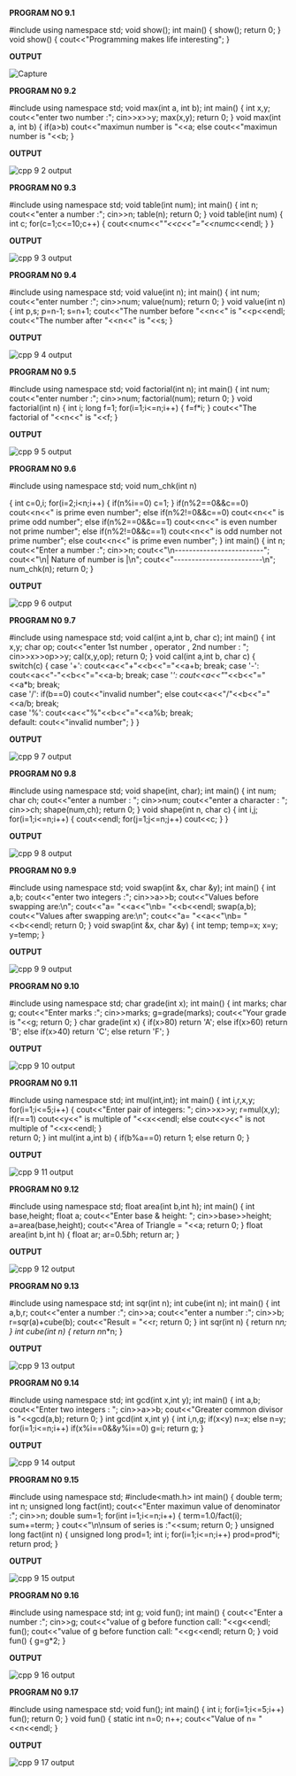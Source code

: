 **PROGRAM NO 9.1**

#include<iostream>
using namespace std;
void show();
int main()
{
	show();
	return 0;
}
void show()
{
	cout<<"Programming makes life interesting";
}

**OUTPUT**

![Capture](https://github.com/user-attachments/assets/81acfb96-8b87-4c43-85e9-6d1adf863fc8)

**PROGRAM N0 9.2**

#include<iostream>
using namespace std;
void max(int a, int b);
int main()
{
	int x,y;
	cout<<"enter two number :";
	cin>>x>>y;
	max(x,y);
	return 0;
}
void max(int a, int b)
{
	if(a>b)
	cout<<"maximun number is "<<a;
	else
	cout<<"maximun number is "<<b;
}

**OUTPUT**

![cpp 9 2 output](https://github.com/user-attachments/assets/eb8a82b6-1aa2-44a6-ad7b-58b2c6a9626d)

**PROGRAM N0 9.3**

#include<iostream>
using namespace std;
void table(int num);
int main()
{
	int n;
	cout<<"enter a number :";
	cin>>n;
	table(n);
	return 0;
}
void table(int num)
{
	int c;
	for(c=1;c<=10;c++)
	{
		cout<<num<<"*"<<c<<"="<<num*c<<endl;
	}
}

**OUTPUT**

![cpp 9 3 output](https://github.com/user-attachments/assets/86247c47-d12f-4c89-a1d3-fa58ef093b59)

**PROGRAM N0 9.4**

#include<iostream>
using namespace std;
void value(int n);
int main()
{
	int num;
	cout<<"enter number :";
	cin>>num;
	value(num);
	return 0;
}
void value(int n)
{
	int p,s;
	p=n-1;
	s=n+1;
	cout<<"The number before "<<n<<" is "<<p<<endl;
	cout<<"The number after "<<n<<" is "<<s;
}

**OUTPUT**

![cpp 9 4 output](https://github.com/user-attachments/assets/ec4f63f7-589a-488a-898c-96a4473b8106)


**PROGRAM N0 9.5**

#include<iostream>
using namespace std;
void factorial(int n);
int main()
{
	int num;
	cout<<"enter number :";
	cin>>num;
	factorial(num);
	return 0;
}
void factorial(int n)
{
	int i;
	long f=1;
	for(i=1;i<=n;i++)
	{
		f=f*i;
	}
	cout<<"The factorial of "<<n<<" is "<<f;
}

**OUTPUT**

![cpp 9 5 output](https://github.com/user-attachments/assets/8e426d6f-6a67-461a-815f-027228c1dd1f)

**PROGRAM N0 9.6**

#include<iostream>
using namespace std;
void num_chk(int n)

{
	int c=0,i;
	for(i=2;i<n;i++)
	{
		if(n%i==0)
		c=1;
	}
	if(n%2==0&&c==0)
	cout<<n<<" is prime even number";
	else if(n%2!=0&&c==0)
	cout<<n<<" is prime odd number";
	else if(n%2==0&&c==1)
	cout<<n<<" is even number not prime number";
	else if(n%2!=0&&c==1)
	cout<<n<<" is odd number not prime number";
	else
	cout<<n<<" is prime even number";
}
int main()
{
	int n;
	cout<<"Enter a number :";
	cin>>n;
	cout<<"\n-------------------------";
	cout<<"\n| Nature of number is |\n";
	cout<<"-------------------------\n";
	num_chk(n);
	return 0;
}

**OUTPUT**

![cpp 9 6 output](https://github.com/user-attachments/assets/fb17f411-18f6-439b-9057-5cb4652b6b7c)

**PROGRAM N0 9.7**

#include<iostream>
using namespace std;
void cal(int a,int b, char c);
int main()
{
	int x,y;
	char op;
	cout<<"enter 1st number , operator , 2nd number : ";
	cin>>x>>op>>y;
	cal(x,y,op);
	return 0;
}
void cal(int a,int b, char c)
{
	switch(c)
	{
		case '+':
			cout<<a<<"+"<<b<<"="<<a+b;
			break;
		case '-':
			cout<<a<<"-"<<b<<"="<<a-b;
			break;
		case '*':
			cout<<a<<"*"<<b<<"="<<a*b;
			break;	
		case '/':
			if(b==0)
			cout<<"invalid number";
			else
			cout<<a<<"/"<<b<<"="<<a/b;
			break;	
		case '%':
			cout<<a<<"%"<<b<<"="<<a%b;
			break;	
		default:
			cout<<"invalid number";
	}
}

**OUTPUT**

![cpp 9 7 output](https://github.com/user-attachments/assets/05999d1a-ec87-455e-8a3b-4a2abcee5732)

**PROGRAM N0 9.8**

#include<iostream>
using namespace std;
void shape(int, char);
int main()
{
	int num;
	char ch;
	cout<<"enter a number : ";
	cin>>num;
	cout<<"enter a character : ";
	cin>>ch;
	shape(num,ch);
	return 0;
}
void shape(int n, char c)
{
	int i,j;
	for(i=1;i<=n;i++)
	{
	    cout<<endl;
		for(j=1;j<=n;j++)
		cout<<c;
	}
}

**OUTPUT**

![cpp 9 8 output](https://github.com/user-attachments/assets/bab2d4dc-1511-42b6-b96c-ef9dc7f3b714)

**PROGRAM N0 9.9**

#include<iostream>
using namespace std;
void swap(int &x, char &y);
int main()
{
	int a,b;
	cout<<"enter two integers :";
	cin>>a>>b;
	cout<<"Values before swapping are:\n";
	cout<<"a= "<<a<<"\nb= "<<b<<endl;
	swap(a,b);
	cout<<"Values after swapping are:\n"; 
	cout<<"a= "<<a<<"\nb= "<<b<<endl;
	return 0;
}
void swap(int &x, char &y)
{
	int temp;
	temp=x;
	x=y;
	y=temp;
}

**OUTPUT**

![cpp 9 9 output](https://github.com/user-attachments/assets/2f9abb46-a420-4027-b52d-51db7c1be20a)

**PROGRAM N0 9.10**

#include<iostream>
using namespace std;
char grade(int x);
int main()
{
	int marks;
	char g;
	cout<<"Enter marks :";
	cin>>marks;
	g=grade(marks);
	cout<<"Your grade is "<<g;
	return 0;
}
char grade(int x)
{
	if(x>80)
	return 'A';
	else if(x>60)
	return 'B';
	else if(x>40)
	return 'C';
	else
	return 'F';
}

**OUTPUT**

![cpp 9 10 output](https://github.com/user-attachments/assets/b7ccb637-2525-473e-b62e-7616a78dd96b)

**PROGRAM N0 9.11**

#include<iostream>
using namespace std;
int mul(int,int);
int main()
{
	int i,r,x,y;
	for(i=1;i<=5;i++)
	{
		cout<<"Enter pair of integers: ";
		cin>>x>>y;
		r=mul(x,y);
		if(r==1)
		cout<<y<<" is multiple of "<<x<<endl;
		else
		cout<<y<<" is not multiple of "<<x<<endl;
	}	
	return 0;
}
int mul(int a,int b)
{
	if(b%a==0)
	return 1;
	else
	return 0;
}

**OUTPUT**

![cpp 9 11 output](https://github.com/user-attachments/assets/20543350-9c86-43cb-a8a1-774960834b7d)

**PROGRAM N0 9.12**

#include<iostream>
using namespace std;
float area(int b,int h);
int main()
{
	int base,height;
	float a;
	cout<<"Enter base & height: ";
	cin>>base>>height;
	a=area(base,height);
	cout<<"Area of Triangle = "<<a;
	return 0;
}
float area(int b,int h)
{
	float ar;
	ar=0.5*b*h;
	return ar;
}

**OUTPUT**

![cpp 9 12 output](https://github.com/user-attachments/assets/8266554b-58aa-4629-9a2d-73f5a188f611)

**PROGRAM N0 9.13**

#include<iostream>
using namespace std;
int sqr(int n);
int cube(int n);
int main()
{
	int a,b,r;
	cout<<"enter a  number :";
	cin>>a;
	cout<<"enter a  number :";
	cin>>b;
	r=sqr(a)+cube(b);
	cout<<"Result = "<<r;
	return 0;
}
int sqr(int n)
{
	return n*n;
}
int cube(int n)
{
	return n*n*n;
}

**OUTPUT**

![cpp 9 13 output](https://github.com/user-attachments/assets/e96bfbb8-b9d2-47bd-9de3-139c8b02e3e1)

**PROGRAM N0 9.14**

#include<iostream>
using namespace std;
int gcd(int x,int y);
int main()
{
	int a,b;
	cout<<"Enter two integers : ";
	cin>>a>>b;
	cout<<"Greater common divisor is "<<gcd(a,b);
	return 0;
}
int gcd(int x,int y)
{
	int i,n,g;
	if(x<y)
	n=x;
	else
	n=y;
	for(i=1;i<=n;i++)
	if(x%i==0&&y%i==0)
	g=i;
	return g;
}

**OUTPUT**

![cpp 9 14 output](https://github.com/user-attachments/assets/c4af5ccd-6044-4bc0-928e-4010acf67fec)

**PROGRAM N0 9.15**

#include<iostream>
using namespace std;
#include<math.h>
int main()
{
	double term;
	int n;
	unsigned long fact(int);
	cout<<"Enter maximun value of denominator :";
	cin>>n;
	double sum=1;
	for(int i=1;i<=n;i++)
	{
		term=1.0/fact(i);
		sum+=term;
	}
	cout<<"\n\nsum of series is :"<<sum;
	return 0;
}
unsigned long fact(int n)
{
    unsigned long prod=1;
    int i;
    for(i=1;i<=n;i++)
    prod=prod*i;
    return prod;
}

**OUTPUT**

![cpp 9 15 output](https://github.com/user-attachments/assets/8c31af5d-7d05-4c28-9dfa-4a31faefcb47)

**PROGRAM N0 9.16**

#include<iostream>
using namespace std;
int g;
void fun();
int main()
{
	cout<<"Enter a number :";
	cin>>g;
	cout<<"value of g before function call: "<<g<<endl;
	fun();
	cout<<"value of g before function call: "<<g<<endl;
	return 0;
}
void fun()
{
	g=g*2;
}

**OUTPUT**

![cpp 9 16 output](https://github.com/user-attachments/assets/1ca0f3b5-9b08-4d33-b51e-e85a7aa1479b)

**PROGRAM N0 9.17**

#include<iostream>
using namespace std;
void fun();
int main()
{
	int i;
	for(i=1;i<=5;i++)
	fun();
	return 0;
}
void fun()
{
	static int n=0;
	n++;
	cout<<"Value of n= "<<n<<endl;
}

**OUTPUT**

![cpp 9 17 output](https://github.com/user-attachments/assets/5d1a6f9d-f2ce-4d1d-b8c4-fb9d37186ef9)
